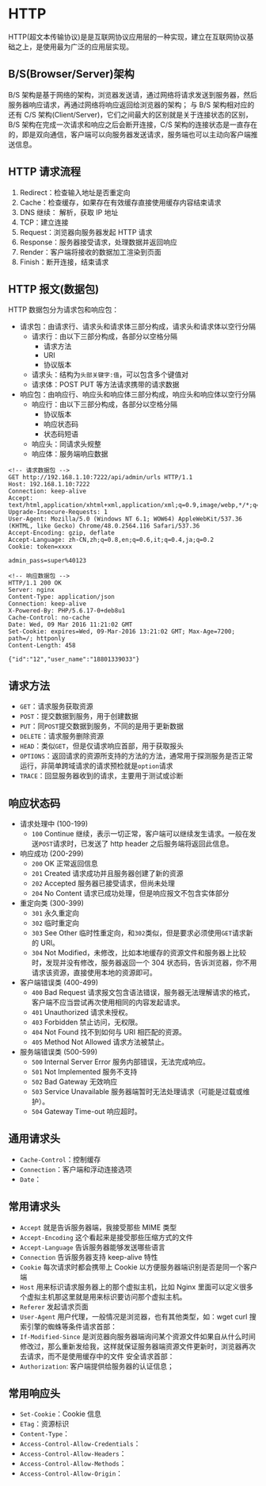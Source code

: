 # HTTP

HTTP(超文本传输协议)是是互联网协议应用层的一种实现，建立在互联网协议基础之上，是使用最为广泛的应用层实现。

## B/S(Browser/Server)架构

B/S 架构是基于网络的架构，浏览器发送请，通过网络将请求发送到服务器，然后服务器响应请求，再通过网络将响应返回给浏览器的架构；
与 B/S 架构相对应的还有 C/S 架构(Client/Server)，它们之间最大的区别就是关于连接状态的区别，B/S 架构在完成一次请求和响应之后会断开连接，C/S 架构的连接状态是一直存在的，即是双向通信，客户端可以向服务器发送请求，服务端也可以主动向客户端推送信息。

## HTTP 请求流程

1. Redirect：检查输入地址是否重定向
2. Cache：检查缓存，如果存在有效缓存直接使用缓存内容结束请求
3. DNS 继续： 解析，获取 IP 地址
4. TCP：建立连接
5. Request：浏览器向服务器发起 HTTP 请求
6. Response：服务器接受请求，处理数据并返回响应
7. Render：客户端将接收的数据加工渲染到页面
8. Finish：断开连接，结束请求

## HTTP 报文(数据包)

HTTP 数据包分为请求包和响应包：

- 请求包：由请求行、请求头和请求体三部分构成，请求头和请求体以空行分隔
  - 请求行：由以下三部分构成，各部分以空格分隔
    - 请求方法
    - URI
    - 协议版本
  - 请求头：结构为`头部关键字:值`，可以包含多个键值对
  - 请求体：POST PUT 等方法请求携带的请求数据
- 响应包：由响应行、响应头和响应体三部分构成，响应头和响应体以空行分隔
  - 响应行：由以下三部分构成，各部分以空格分隔
    - 协议版本
    - 响应状态码
    - 状态码短语
  - 响应头：同请求头规整
  - 响应体：服务端响应数据

```plain
<!-- 请求数据包 -->
GET http://192.168.1.10:7222/api/admin/urls HTTP/1.1
Host: 192.168.1.10:7222
Connection: keep-alive
Accept: text/html,application/xhtml+xml,application/xml;q=0.9,image/webp,*/*;q=0.8
Upgrade-Insecure-Requests: 1
User-Agent: Mozilla/5.0 (Windows NT 6.1; WOW64) AppleWebKit/537.36 (KHTML, like Gecko) Chrome/48.0.2564.116 Safari/537.36
Accept-Encoding: gzip, deflate
Accept-Language: zh-CN,zh;q=0.8,en;q=0.6,it;q=0.4,ja;q=0.2
Cookie: token=xxxx

admin_pass=super%40123
```

```plain
<!-- 响应数据包 -->
HTTP/1.1 200 OK
Server: nginx
Content-Type: application/json
Connection: keep-alive
X-Powered-By: PHP/5.6.17-0+deb8u1
Cache-Control: no-cache
Date: Wed, 09 Mar 2016 11:21:02 GMT
Set-Cookie: expires=Wed, 09-Mar-2016 13:21:02 GMT; Max-Age=7200; path=/; httponly
Content-Length: 458

{"id":"12","user_name":"18801339033"}
```

## 请求方法

- `GET`：请求服务获取资源
- `POST`：提交数据到服务，用于创建数据
- `PUT`：同`POST`提交数据到服务，不同的是用于更新数据
- `DELETE`：请求服务删除资源
- `HEAD`：类似`GET`，但是仅请求响应首部，用于获取报头
- `OPTIONS`：返回请求的资源所支持的方法的方法，通常用于探测服务是否正常运行，非简单跨域请求的请求预检就是`option`请求
- `TRACE`：回显服务器收到的请求，主要用于测试或诊断

## 响应状态码

- 请求处理中 (100-199)
  - `100` Continue 继续，表示一切正常，客户端可以继续发生请求。一般在发送`POST`请求时，已发送了 http header 之后服务端将返回此信息。
- 响应成功 (200-299)
  - `200` OK 正常返回信息
  - `201` Created 请求成功并且服务器创建了新的资源
  - `202` Accepted 服务器已接受请求，但尚未处理
  - `204` No Content 请求已成功处理，但是响应报文不包含实体部分
- 重定向类 (300-399)
  - `301` 永久重定向
  - `302` 临时重定向
  - `303` See Other 临时性重定向，和`302`类似，但是要求必须使用`GET`请求新的 URI。
  - `304` Not Modified，未修改，比如本地缓存的资源文件和服务器上比较时，发现并没有修改，服务器返回一个 304 状态码，告诉浏览器，你不用请求该资源，直接使用本地的资源即可。
- 客户端错误类 (400-499)
  - `400` Bad Request 请求报文包含语法错误，服务器无法理解请求的格式，客户端不应当尝试再次使用相同的内容发起请求。
  - `401` Unauthorized 请求未授权。
  - `403` Forbidden 禁止访问，无权限。
  - `404` Not Found 找不到如何与 URI 相匹配的资源。
  - `405` Method Not Allowed 请求方法被禁止。
- 服务端错误类 (500-599)
  - `500` Internal Server Error 服务内部错误，无法完成响应。
  - `501` Not Implemented 服务不支持
  - `502` Bad Gateway 无效响应
  - `503` Service Unavailable 服务器端暂时无法处理请求（可能是过载或维护）。
  - `504` Gateway Time-out 响应超时。

## 通用请求头

- `Cache-Control`：控制缓存
- `Connection`：客户端和浮动连接选项
- `Date`：

## 常用请求头

- `Accept` 就是告诉服务器端，我接受那些 MIME 类型
- `Accept-Encoding` 这个看起来是接受那些压缩方式的文件
- `Accept-Language` 告诉服务器能够发送哪些语言
- `Connection` 告诉服务器支持 keep-alive 特性
- `Cookie` 每次请求时都会携带上 Cookie 以方便服务器端识别是否是同一个客户端
- `Host` 用来标识请求服务器上的那个虚拟主机，比如 Nginx 里面可以定义很多个虚拟主机那这里就是用来标识要访问那个虚拟主机。
- `Referer` 发起请求页面
- `User-Agent` 用户代理，一般情况是浏览器，也有其他类型，如：wget curl 搜索引擎的蜘蛛等条件请求首部：
- `If-Modified-Since` 是浏览器向服务器端询问某个资源文件如果自从什么时间修改过，那么重新发给我，这样就保证服务器端资源文件更新时，浏览器再次去请求，而不是使用缓存中的文件
  安全请求首部：
- `Authorization`: 客户端提供给服务器的认证信息；

## 常用响应头

- `Set-Cookie`：Cookie 信息
- `ETag`：资源标识
- `Content-Type`：
- `Access-Control-Allow-Credentials`：
- `Access-Control-Allow-Headers`：
- `Access-Control-Allow-Methods`：
- `Access-Control-Allow-Origin`：
